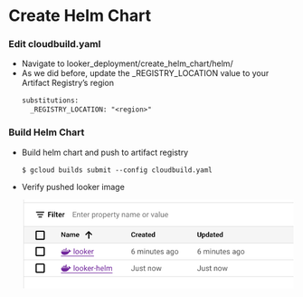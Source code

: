 # Create Helm Chart

### Edit cloudbuild.yaml
* Navigate to looker_deployment/create_helm_chart/helm/
* As we did before, update the _REGISTRY_LOCATION value to your Artifact Registry’s region
  ```
  substitutions:
    _REGISTRY_LOCATION: "<region>"
  ```

### Build Helm Chart
* Build helm chart and push to artifact registry
  ```
  $ gcloud builds submit --config cloudbuild.yaml
  ```
* Verify pushed looker image
  
  ![Image](img/helm.png)